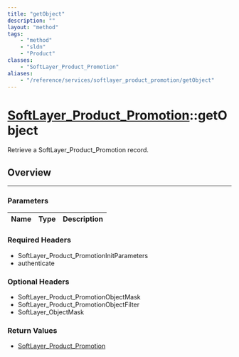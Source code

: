 ```yaml
---
title: "getObject"
description: ""
layout: "method"
tags:
    - "method"
    - "sldn"
    - "Product"
classes:
    - "SoftLayer_Product_Promotion"
aliases:
    - "/reference/services/softlayer_product_promotion/getObject"
---
```

# [SoftLayer_Product_Promotion](/reference/services/SoftLayer_Product_Promotion)::getObject

Retrieve a SoftLayer_Product_Promotion record.


## Overview 


-----

### Parameters 
|Name | Type | Description |
| --- | --- | --- |


### Required Headers
* SoftLayer_Product_PromotionInitParameters
* authenticate


### Optional Headers
* SoftLayer_Product_PromotionObjectMask
* SoftLayer_Product_PromotionObjectFilter
* SoftLayer_ObjectMask

### Return Values
* <a href='/reference/datatypes/SoftLayer_Product_Promotion'>SoftLayer_Product_Promotion </a>




